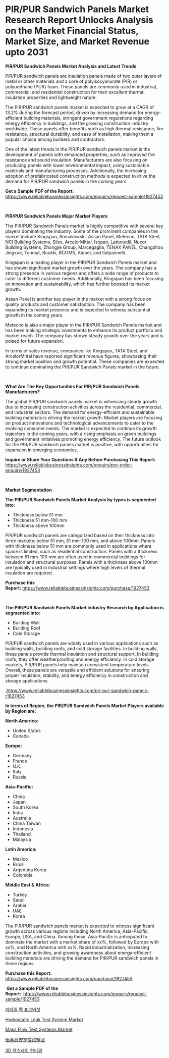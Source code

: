 <p><h1>PIR/PUR Sandwich Panels Market Research Report Unlocks Analysis on the Market Financial Status, Market Size, and Market Revenue upto 2031</h1></p><p><strong>PIR/PUR Sandwich Panels Market Analysis and Latest Trends</strong></p>
<p><p>PIR/PUR sandwich panels are insulation panels made of two outer layers of metal or other materials and a core of polyisocyanurate (PIR) or polyurethane (PUR) foam. These panels are commonly used in industrial, commercial, and residential construction for their excellent thermal insulation properties and lightweight nature.</p><p>The PIR/PUR sandwich panels market is expected to grow at a CAGR of 13.2% during the forecast period, driven by increasing demand for energy-efficient building materials, stringent government regulations regarding energy efficiency in buildings, and the growing construction industry worldwide. These panels offer benefits such as high thermal resistance, fire resistance, structural durability, and ease of installation, making them a popular choice among builders and contractors.</p><p>One of the latest trends in the PIR/PUR sandwich panels market is the development of panels with enhanced properties, such as improved fire resistance and sound insulation. Manufacturers are also focusing on producing panels with lower environmental impact, using sustainable materials and manufacturing processes. Additionally, the increasing adoption of prefabricated construction methods is expected to drive the demand for PIR/PUR sandwich panels in the coming years.</p></p>
<p><strong>Get a Sample PDF of the Report:&nbsp;</strong> <a href="https://www.reliablebusinessinsights.com/enquiry/request-sample/1927453">https://www.reliablebusinessinsights.com/enquiry/request-sample/1927453</a></p>
<p>&nbsp;</p>
<p><strong>PIR/PUR Sandwich Panels Major Market Players</strong></p>
<p><p>The PIR/PUR Sandwich Panels market is highly competitive with several key players dominating the industry. Some of the prominent companies in the market include Kingspan, Romakowski, Assan Panel, Metecno, TATA Steel, NCI Building Systems, Silex, ArcelorMittal, Isopan, Lattonedil, Nucor Building Systems, Zhongjie Group, Marcegaglia, TENAX PANEL, Changzhou Jingxue, Tonmat, Ruukki, BCOMS, Alubel, and Italpannelli. </p><p>Kingspan is a leading player in the PIR/PUR Sandwich Panels market and has shown significant market growth over the years. The company has a strong presence in various regions and offers a wide range of products to cater to different customer needs. Additionally, Kingspan has been focusing on innovation and sustainability, which has further boosted its market growth.</p><p>Assan Panel is another key player in the market with a strong focus on quality products and customer satisfaction. The company has been expanding its market presence and is expected to witness substantial growth in the coming years. </p><p>Metecno is also a major player in the PIR/PUR Sandwich Panels market and has been making strategic investments to enhance its product portfolio and market reach. The company has shown steady growth over the years and is poised for future expansion.</p><p>In terms of sales revenue, companies like Kingspan, TATA Steel, and ArcelorMittal have reported significant revenue figures, showcasing their strong market position and growth potential. These companies are expected to continue dominating the PIR/PUR Sandwich Panels market in the future.</p></p>
<p>&nbsp;</p>
<p><strong>What Are The Key Opportunities For PIR/PUR Sandwich Panels Manufacturers?</strong></p>
<p><p>The global PIR/PUR sandwich panels market is witnessing steady growth due to increasing construction activities across the residential, commercial, and industrial sectors. The demand for energy-efficient and sustainable building materials is driving the market growth. Market players are focusing on product innovations and technological advancements to cater to the evolving consumer needs. The market is expected to continue its growth trajectory in the coming years, with a rising emphasis on green buildings and government initiatives promoting energy efficiency. The future outlook for the PIR/PUR sandwich panels market is positive, with opportunities for expansion in emerging economies.</p></p>
<p><strong>Inquire or Share Your Questions If Any Before Purchasing This Report:</strong> <a href="https://www.reliablebusinessinsights.com/enquiry/pre-order-enquiry/1927453">https://www.reliablebusinessinsights.com/enquiry/pre-order-enquiry/1927453</a></p>
<p>&nbsp;</p>
<p><strong>Market Segmentation</strong></p>
<p><strong>The PIR/PUR Sandwich Panels Market Analysis by types is segmented into:</strong></p>
<p><ul><li>Thickness below 51 mm</li><li>Thickness 51 mm-100 mm</li><li>Thickness above 100mm</li></ul></p>
<p><p>PIR/PUR sandwich panels are categorized based on their thickness into three markets: below 51 mm, 51 mm-100 mm, and above 100mm. Panels with thickness below 51 mm are commonly used in applications where space is limited, such as residential construction. Panels with a thickness between 51 mm-100 mm are often used in commercial buildings for insulation and structural purposes. Panels with a thickness above 100mm are typically used in industrial settings where high levels of thermal insulation are required.</p></p>
<p><strong>Purchase this Report:&nbsp;</strong><a href="https://www.reliablebusinessinsights.com/purchase/1927453">https://www.reliablebusinessinsights.com/purchase/1927453</a></p>
<p>&nbsp;</p>
<p><strong>The PIR/PUR Sandwich Panels Market Industry Research by Application is segmented into:</strong></p>
<p><ul><li>Building Wall</li><li>Building Roof</li><li>Cold Storage</li></ul></p>
<p><p>PIR/PUR sandwich panels are widely used in various applications such as building walls, building roofs, and cold storage facilities. In building walls, these panels provide thermal insulation and structural support. In building roofs, they offer weatherproofing and energy efficiency. In cold storage markets, PIR/PUR panels help maintain consistent temperature levels. Overall, these panels are versatile and efficient solutions for ensuring proper insulation, stability, and energy efficiency in construction and storage applications.</p></p>
<p><a href="https://www.reliablebusinessinsights.com/pir-pur-sandwich-panels-r1927453">&nbsp;https://www.reliablebusinessinsights.com/pir-pur-sandwich-panels-r1927453</a></p>
<p><strong>In terms of Region, the PIR/PUR Sandwich Panels Market Players available by Region are:</strong></p>
<p>
    <p> <strong> North America: </strong>
        <ul>
            <li>United States</li>
            <li>Canada</li>
        </ul>
        </p> 
    <p> <strong> Europe: </strong>
        <ul>
            <li>Germany</li>
            <li>France</li>
            <li>U.K.</li>
            <li>Italy</li>
            <li>Russia</li>
        </ul>
        </p> 
    <p> <strong> Asia-Pacific: </strong>
        <ul>
            <li>China</li>
            <li>Japan</li>
            <li>South Korea</li>
            <li>India</li>
            <li>Australia</li>
            <li>China Taiwan</li>
            <li>Indonesia</li>
            <li>Thailand</li>
            <li>Malaysia</li>
        </ul>
        </p> 
    <p> <strong> Latin America: </strong>
        <ul>
            <li>Mexico</li>
            <li>Brazil</li>
            <li>Argentina Korea</li>
            <li>Colombia</li>
        </ul>
        </p> 
    <p> <strong> Middle East & Africa: </strong>
        <ul>
            <li>Turkey</li>
            <li>Saudi</li>
            <li>Arabia</li>
            <li>UAE</li>
            <li>Korea</li>
        </ul>
    </p>
    </p>
<p><p>The PIR/PUR sandwich panels market is expected to witness significant growth across various regions including North America, Asia-Pacific, Europe, USA, and China. Among these, Asia-Pacific is anticipated to dominate the market with a market share of xx%, followed by Europe with xx%, and North America with xx%. Rapid industrialization, increasing construction activities, and growing awareness about energy-efficient building materials are driving the demand for PIR/PUR sandwich panels in these regions.</p></p>
<p><strong>Purchase this Report: </strong><a href="https://www.reliablebusinessinsights.com/purchase/1927453">https://www.reliablebusinessinsights.com/purchase/1927453</a></p>
<p>&nbsp;<strong>Get a Sample PDF of the Report:&nbsp;&nbsp;</strong><a href="https://www.reliablebusinessinsights.com/enquiry/request-sample/1927453">https://www.reliablebusinessinsights.com/enquiry/request-sample/1927453</a></p>
<p><strong></strong></p>
<p><p><a href="https://medium.com/@klarasenia85_83643/%EB%A6%AC%ED%85%8C%EC%9D%BC-%ED%8C%A9-%EC%89%AC%EC%9D%B4%ED%83%80%EC%BC%80-%EB%B2%84%EC%84%AF-%EC%8B%9C%EC%9E%A5-%EC%A0%90%EC%9C%A0%EC%9C%A8-%EB%B0%8F-%EC%83%88%EB%A1%9C%EC%9A%B4-%ED%8A%B8%EB%A0%8C%EB%93%9C-%EB%B6%84%EC%84%9D-%EC%9C%A0%ED%98%95-%EC%9D%91%EC%9A%A9-%EC%B5%9C%EC%A2%85-%EC%82%AC%EC%9A%A9%EC%9E%90%EB%B3%84-%EB%B0%8F-2024%EB%85%84%EB%B6%80%ED%84%B0-2031%EB%85%84%EA%B9%8C%EC%A7%80%EC%9D%98-%EC%98%88%EC%B8%A1%EC%97%90-%EB%94%B0%EB%9D%BC-efc0ce0db934">리테일 팩 표고버섯</a></p><p><a href="https://github.com/lorenzaSchmeler/Market-Research-Report-List-1/blob/main/hydrostatic-leak-test-system-market.md">Hydrostatic Leak Test System Market</a></p><p><a href="https://github.com/AdrianaPaucek2023/Market-Research-Report-List-1/blob/main/mass-flow-test-systems-market.md">Mass Flow Test Systems Market</a></p><p><a href="https://github.com/leigh4852023/Market-Research-Report-List-1/blob/main/4681420116562.md">医薬品安定性試験室</a></p><p><a href="https://medium.com/@staceyhilll80/3d-%EC%97%91%EC%8A%A4%EB%A0%88%EC%9D%B4-%EB%AF%B8%EC%84%B8%EC%A1%B0%EC%82%AC-%EC%8B%9C%EC%9E%A5-%EB%8F%99%ED%96%A5-%EB%B0%8F-%EB%B6%84%EC%84%9D-%EB%AF%B8%EB%9E%98-%EC%84%B1%EC%9E%A5%EC%9D%84-%EC%9C%84%ED%95%9C-%EA%B8%B0%ED%9A%8C%EC%99%80-%EB%8F%84%EC%A0%84-2024-2031-612475aaa0b5">3D 엑스레이 현미경</a></p></p>